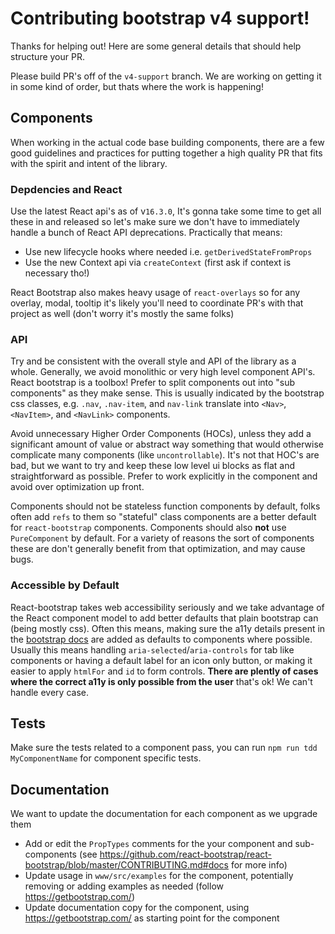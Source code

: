 
# Contributing bootstrap v4 support!

Thanks for helping out! Here are some general details that should help structure your PR.

Please build PR's off of the `v4-support` branch. We are working on getting it in some kind of order, but thats where the work is happening!

## Components

When working in the actual code base building components, there are a few good guidelines and practices for putting together a high quality PR that fits with the spirit and intent of the library.

### Depdencies and React

Use the latest React api's as of v`16.3.0`, It's gonna take some time to get all these in and released so let's make sure we don't have to immediately handle a bunch of React API deprecations. Practically that means:
  
  - Use new lifecycle hooks where needed i.e. `getDerivedStateFromProps`
  - Use the new Context api via `createContext` (first ask if context is necessary tho!)

React Bootstrap also makes heavy usage of `react-overlays` so for any overlay, modal, tooltip it's likely you'll need to coordinate PR's with that project as well (don't worry it's mostly the same folks)


### API 

Try and be consistent with the overall style and API of the library as a whole. Generally, we avoid monolithic or very high level component API's. React bootstrap is a toolbox! Prefer to split components out into "sub components" as they make sense. This is usually indicated by the bootstrap css classes, e.g. `.nav`, `.nav-item`, and `nav-link` translate into `<Nav>`, `<NavItem>`, and `<NavLink>` components.

Avoid unnecessary Higher Order Components (HOCs), unless they add a significant amount of value  or abstract way something that would otherwise complicate many components (like `uncontrollable`). It's not that HOC's are bad, but we want to try and keep these low level ui blocks as flat and straightforward as possible. Prefer to work explicitly in the component and avoid over optimization up front.

Components should not be stateless function components by default, folks often add `refs` to them so "stateful" class components are a better default for `react-bootstrap` components. Components should also **not** use `PureComponent` by default. For a variety of reasons the sort of components these are don't generally benefit from that optimization, and may cause bugs.

### Accessible by Default

React-bootstrap takes web accessibility seriously and we take advantage of the React component model to add better defaults that plain bootstrap can (being mostly css). Often this means, making sure the a11y details present in the [bootstrap docs](https://getbootstrap.com/) are added as defaults to components where possible. Usually this means handling `aria-selected`/`aria-controls` for tab like components or having a default label for an icon only button, or making it easier to apply `htmlFor` and `id` to form controls. **There are plently of cases where the correct a11y is only possible from the user** that's ok! We can't handle every case.
  
## Tests

Make sure the tests related to a component pass, you can run `npm run tdd MyComponentName` for component specific tests.

## Documentation

We want to update the documentation for each component as we upgrade them

  - Add or edit the `PropTypes` comments for the your component and sub-components (see https://github.com/react-bootstrap/react-bootstrap/blob/master/CONTRIBUTING.md#docs for more info)
  - Update usage in `www/src/examples` for the component, potentially removing or adding examples as needed (follow https://getbootstrap.com/)
  - Update documentation copy for the component, using https://getbootstrap.com/ as starting point for the component
  
